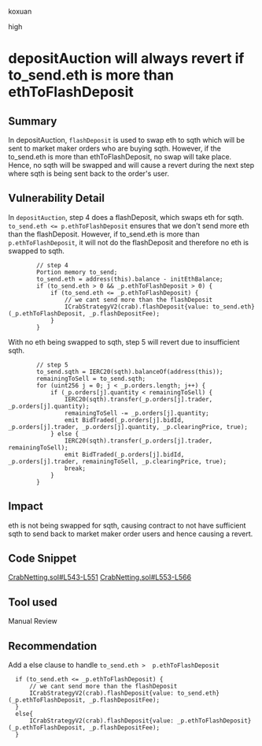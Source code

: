 koxuan

high

# depositAuction will always revert if to_send.eth is more than ethToFlashDeposit

## Summary
In depositAuction, `flashDeposit` is used to swap eth to sqth which will be sent to market maker orders who are buying sqth. However, if the to_send.eth is more than ethToFlashDeposit, no swap will take place. Hence, no sqth will be swapped and will cause a revert during the next step where sqth is being sent back to the order's user.

## Vulnerability Detail
In `depositAuction`, step 4 does a flashDeposit, which swaps eth for sqth. `to_send.eth <= p.ethToFlashDeposit` ensures that we don't send more eth than the flashDeposit. However, if to_send.eth is more than `p.ethToFlashDeposit`, it will not do the flashDeposit and therefore no eth is swapped to sqth.
```solidity
        // step 4
        Portion memory to_send;
        to_send.eth = address(this).balance - initEthBalance;
        if (to_send.eth > 0 && _p.ethToFlashDeposit > 0) {
            if (to_send.eth <= _p.ethToFlashDeposit) {
                // we cant send more than the flashDeposit
                ICrabStrategyV2(crab).flashDeposit{value: to_send.eth}(_p.ethToFlashDeposit, _p.flashDepositFee);
            }
        }
```
With no eth being swapped to sqth, step 5 will revert due to insufficient sqth.
```solidity
        // step 5
        to_send.sqth = IERC20(sqth).balanceOf(address(this));
        remainingToSell = to_send.sqth;
        for (uint256 j = 0; j < _p.orders.length; j++) {
            if (_p.orders[j].quantity < remainingToSell) {
                IERC20(sqth).transfer(_p.orders[j].trader, _p.orders[j].quantity);
                remainingToSell -= _p.orders[j].quantity;
                emit BidTraded(_p.orders[j].bidId, _p.orders[j].trader, _p.orders[j].quantity, _p.clearingPrice, true);
            } else {
                IERC20(sqth).transfer(_p.orders[j].trader, remainingToSell);
                emit BidTraded(_p.orders[j].bidId, _p.orders[j].trader, remainingToSell, _p.clearingPrice, true);
                break;
            }
        }
```

## Impact
eth is not being swapped for sqth, causing contract to not have sufficient sqth to send back to market maker order users and hence causing a revert.

## Code Snippet
[CrabNetting.sol#L543-L551](https://github.com/sherlock-audit/2022-11-opyn/blob/main/crab-netting/src/CrabNetting.sol#L543-L551)
[CrabNetting.sol#L553-L566](https://github.com/sherlock-audit/2022-11-opyn/blob/main/crab-netting/src/CrabNetting.sol#L553-L566)
## Tool used

Manual Review

## Recommendation
Add a else clause to handle `to_send.eth >  p.ethToFlashDeposit`
```solidity
  if (to_send.eth <= _p.ethToFlashDeposit) {
      // we cant send more than the flashDeposit
      ICrabStrategyV2(crab).flashDeposit{value: to_send.eth}(_p.ethToFlashDeposit, _p.flashDepositFee);
  }
  else{
      ICrabStrategyV2(crab).flashDeposit{value: _p.ethToFlashDeposit}(_p.ethToFlashDeposit, _p.flashDepositFee);
  }
```